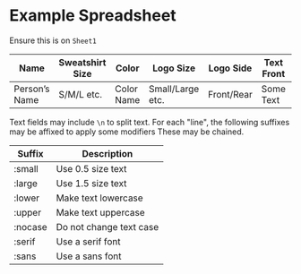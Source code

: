 # Example Spreadsheet

Ensure this is on `Sheet1`

| Name          | Sweatshirt Size | Color      | Logo Size        | Logo Side  | Text Front | Text Rear |
|---------------|-----------------|------------|------------------|------------|------------|-----------|
| Person’s Name | S/M/L etc.      | Color Name | Small/Large etc. | Front/Rear | Some Text  | Some Text |

Text fields may include `\n` to split text. For each "line", the following suffixes may be affixed to apply some modifiers These may be chained.

| Suffix  | Description             |
|---------|-------------------------|
| :small  | Use 0.5 size text       |
| :large  | Use 1.5 size text       |
| :lower  | Make text lowercase     |
| :upper  | Make text uppercase     |
| :nocase | Do not change text case |
| :serif  | Use a serif font        |
| :sans   | Use a sans font         |